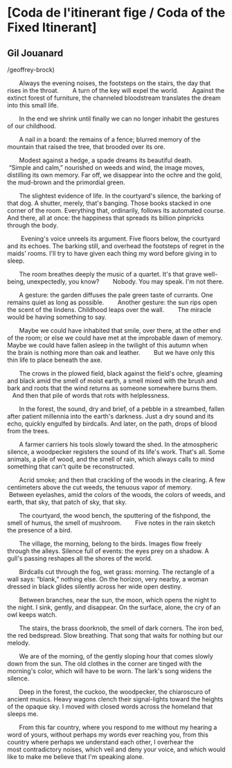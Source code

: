 # [Coda de l'itinerant fige / Coda of the Fixed Itinerant]
## Gil Jouanard
/geoffrey-brock)

       Always the evening noises, the footsteps on the stairs, the day that
rises in the throat.
       A turn of the key will expel the world.
       Against the extinct forest of furniture, the channeled bloodstream
translates the dream into this small life.

       In the end we shrink until finally we can no longer inhabit the
gestures of our childhood.

       A nail in a board: the remains of a fence; blurred memory of the
mountain that raised the tree, that brooded over its ore.

       Modest against a hedge, a spade dreams its beautiful death.
       “Simple and calm,” nourished on weeds and wind, the image moves,
distilling its own memory. Far off, we disappear into the ochre and the gold,
the mud-brown and the primordial green.

       The slightest evidence of life. In the courtyard's silence, the barking
of that dog. A shutter, merely, that's banging. Those books stacked in one
corner of the room. Everything that, ordinarily, follows its automated course.
And there, all at once: the happiness that spreads its billion pinpricks
through the body.

        Evening's voice unreels its argument. Five floors below, the courtyard
and its echoes. The barking still, and overhead the footsteps of regret in the
maids' rooms. I'll try to have given each thing my word before giving in to
sleep.

       The room breathes deeply the music of a quartet. It's that grave well-
being, unexpectedly, you know?
       Nobody. You may speak. I'm not there.

       A gesture: the garden diffuses the pale green taste of currants. One
remains quiet as long as possible.
       Another gesture: the sun rips open the scent of the lindens. Childhood
leaps over the wall.
       The miracle would be having something to say.

       Maybe we could have inhabited that smile, over there, at the other end
of the room; or else we could have met at the improbable dawn of memory. Maybe
we could have fallen asleep in the twilight of this autumn when the brain is
nothing more than oak and leather.
       But we have only this thin life to place beneath the axe.

       The crows in the plowed field, black against the field's ochre,
gleaming and black amid the smell of moist earth, a smell mixed with the brush
and bark and roots that the wind returns as someone somewhere burns them.
       And then that pile of words that rots with helplessness.

       In the forest, the sound, dry and brief, of a pebble in a streambed,
fallen after patient millennia into the earth's darkness. Just a dry sound and
its echo, quickly engulfed by birdcalls. And later, on the path, drops of
blood from the trees.

       A farmer carriers his tools slowly toward the shed. In the atmospheric
silence, a woodpecker registers the sound of its life's work. That's all. Some
animals, a pile of wood, and the smell of rain, which always calls to mind
something that can't quite be reconstructed.

       Acrid smoke; and then that crackling of the woods in the clearing. A
few centimeters above the cut weeds, the tenuous vapor of memory.
       Between eyelashes, amid the colors of the woods, the colors of weeds,
and earth, that sky, that patch of sky, that sky.

       The courtyard, the wood bench, the sputtering of the fishpond, the
smell of humus, the smell of mushroom.
       Five notes in the rain sketch the presence of a bird.

       The village, the morning, belong to the birds. Images flow freely
through the alleys. Silence full of events: the eyes prey on a shadow. A
gull's passing reshapes all the shores of the world.

       Birdcalls cut through the fog, wet grass: morning. The rectangle of a
wall says: “blank,” nothing else. On the horizon, very nearby, a woman dressed
in black glides silently across her wide open destiny.

       Between branches, near the sun, the moon, which opens the night to the
night. I sink, gently, and disappear. On the surface, alone, the cry of an owl
keeps watch.

       The stairs, the brass doorknob, the smell of dark corners. The iron
bed, the red bedspread. Slow breathing. That song that waits for nothing but
our melody.

       We are of the morning, of the gently sloping hour that comes slowly
down from the sun. The old clothes in the corner are tinged with the morning's
color, which will have to be worn. The lark's song widens the silence.

       Deep in the forest, the cuckoo, the woodpecker, the chiaroscuro of
ancient musics. Heavy wagons clench their signal-lights toward the heights of
the opaque sky. I moved with closed words across the homeland that sleeps me.

       From this far country, where you respond to me without my hearing a
word of yours, without perhaps my words ever reaching you, from this country
where perhaps we understand each other, I overhear the most contradictory
noises, which veil and deny your voice, and which would like to make me
believe that I'm speaking alone.